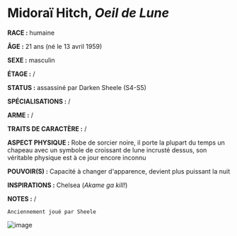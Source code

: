 # Midoraï Hitch, *Oeil de Lune*

**RACE :** humaine

**ÂGE :** 21 ans (né le 13 avril 1959)

**SEXE :** masculin

**ÉTAGE :** /

**STATUS :** assassiné par Darken Sheele (S4-S5)

**SPÉCIALISATIONS :** /

**ARME :** /

**TRAITS DE CARACTÈRE :** /

**ASPECT PHYSIQUE :** Robe de sorcier noire, il porte la plupart du temps un chapeau avec un symbole de croissant de lune incrusté dessus, son véritable physique est à ce jour encore inconnu

**POUVOIR(S) :** Capacité à changer d'apparence, devient plus puissant la nuit

**INSPIRATIONS :** Chelsea (*Akame ga kill!*)

**NOTES :** /

`Anciennement joué par Sheele`

![image](https://share.alkanife.fr/enyxia_characters/full/midorai.png)